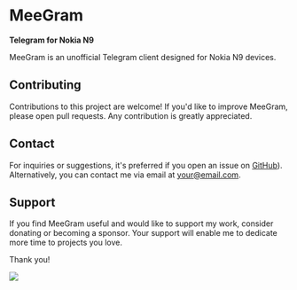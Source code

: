 # MeeGram
**Telegram for Nokia N9**

MeeGram is an unofficial Telegram client designed for Nokia N9 devices.

## Contributing
Contributions to this project are welcome! If you'd like to improve MeeGram, please open pull requests. Any contribution is greatly appreciated.

## Contact
For inquiries or suggestions, it's preferred if you open an issue on [GitHub](https://github.com/qtinsider/meegram2)). Alternatively, you can contact me via email at your@email.com.

## Support
If you find MeeGram useful and would like to support my work, consider donating or becoming a sponsor. Your support will enable me to dedicate more time to projects you love.

Thank you!

<a href="https://www.buymeacoffee.com/nwutobo"><img src="https://img.buymeacoffee.com/button-api/?text=Buy me a coffee&emoji=&slug=nwutobo&button_colour=FFDD00&font_colour=000000&font_family=Arial&outline_colour=000000&coffee_colour=ffffff"></a>
